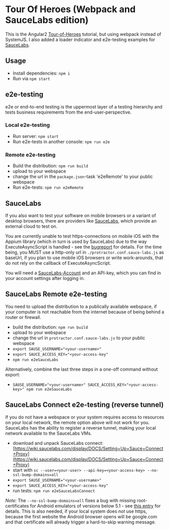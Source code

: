 # Tour Of Heroes (Webpack and SauceLabs edition)

This is the Angular2 [Tour-of-Heroes](https://angular.io/docs/ts/latest/tutorial/) tutorial, but using webpack instead of SystemJS. I also added a loader indicator and e2e-testing examples for [SauceLabs](https://saucelabs.com/).

## Usage

* Install dependencies: `npm i`
* Run via `npm start`


## e2e-testing

e2e or end-to-end testing is the uppermost layer of a testing hierarchy and tests business requirements from the end-user-perspective.


### Local e2e-testing

* Run server: `npm start`
* Run e2e-tests in another console: `npm run e2e`


### Remote e2e-testing

* Build the distribution: `npm run build`
* upload to your webspace
* change the url in the `package.json`-task 'e2eRemote' to your public webspace
* Run e2e-tests: `npm run e2eRemote`


## SauceLabs

If you also want to test your software on mobile browsers or a variant of desktop browsers, there are providers like [SauceLabs](https://www.saucelabs.com), which provide an external cloud to test on.

You are currently unable to test https-connections on mobile iOS with the Appium library (which in turn is used by SauceLabs) due to the way ExecuteAsyncScript is handled - see the [bugreport](https://github.com/appium/appium/issues/3471) for details. For the time being, you MUST use a http-only url in `./protractor.conf.sauce-labs.js` as baseUrl, if you plan to use mobile iOS browsers or write work-arounds, that do not rely on the callback of ExecuteAsyncScript.

You will need a [SauceLabs-Account](https://saucelabs.com/signup/trial) and an API-key, which you can find in your account settings after logging in.


## SauceLabs Remote e2e-testing

You need to upload the distribution to a publically available webspace, if your computer is not reachable from the internet because of being behind a router or firewall.

* build the distribution: `npm run build`
* upload to your webspace
* change the url in `protractor.conf.sauce-labs.js` to your public webspace
* `export SAUSE_USERNAME="<your-username>"`
* `export SAUCE_ACCESS_KEY="<your-access-key"`
* `npm run e2eSauceLabs`

Alternatively, combine the last three steps in a one-off command without export:

* `SAUSE_USERNAME="<your-username>" SAUCE_ACCESS_KEY="<your-access-key>" npm run e2eSauceLabs`


## SauceLabs Connect e2e-testing (reverse tunnel)

If you do not have a webspace or your system requires access to resources on your local network, the remote option above will not work for you. SauceLabs has the ability to register a reverse tunnel, making your local network available to the SauceLabs VMs.

* download and unpack SauceLabs connect: [https://wiki.saucelabs.com/display/DOCS/Setting+Up+Sauce+Connect+Proxy](https://wiki.saucelabs.com/display/DOCS/Setting+Up+Sauce+Connect+Proxy)
* start with `sc --user=<your-user> --api-key=<your-access-key> --no-ssl-bump-domains=all`
* `export SAUSE_USERNAME="<your-username>"`
* `export SAUCE_ACCESS_KEY="<your-access-key"`
* run tests: `npm run e2eSauceLabsConnect`

*Note:* The `--no-ssl-bump-domains=all` fixes a bug with missing root-certificates for Android emulators of versions below 5.1 - see [this entry]() for details. This is also needed, if your local system does *not* use https, because the first website the Android browser opens will be google.com and that certificate will already trigger a hard-to-skip warning message.
